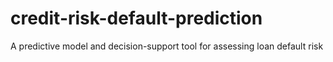 # credit-risk-default-prediction
A predictive model and decision-support tool for assessing loan default risk
